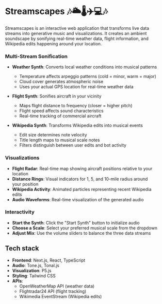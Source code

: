 # Streamscapes 🎶🌥️🌡️✈️💻🎶

Streamscapes is an interactive web application that transforms live data streams into generative music and visualizations. It creates an ambient soundscape by sonifying real-time weather data, flight information, and Wikipedia edits happening around your location.

### Multi-Stream Sonification
- **Weather Synth**: Converts local weather conditions into musical patterns
  - Temperature affects arpeggio patterns (cold = minor, warm = major)
  - Cloud cover generates atmospheric noise
  - Uses your actual GPS location for real-time weather data

- **Flight Synth**: Sonifies aircraft in your vicinity
  - Maps flight distance to frequency (closer = higher pitch)
  - Flight speed affects sound characteristics
  - Real-time tracking of commercial aircraft

- **Wikipedia Synth**: Transforms Wikipedia edits into musical events
  - Edit size determines note velocity
  - Title length maps to musical scale notes
  - Filters distinguish between user edits and bot activity
    
### Visualizations
- **Flight Radar**: Real-time map showing aircraft positions relative to your location
- **Distance Rings**: Visual indicators for 1, 5, and 10-mile radius around your position
- **Wikipedia Activity**: Animated particles representing recent Wikipedia edits
- **Audio Waveforms**: Real-time visualization of the generated audio


### Interactivity

- **Start the Synth**: Click the "Start Synth" button to initialize audio
- **Choose a Scale**: Select your preferred musical scale from the dropdown
- **Adjust Mix**: Use the volume sliders to balance the three data streams
   
## Tech stack

- **Frontend**: Next.js, React, TypeScript
- **Audio**: Tone.js, Tonal.js
- **Visualization**: P5.js
- **Styling**: Tailwind CSS
- **APIs**: 
  - OpenWeatherMap API (weather data)
  - Flightradar24 API (flight tracking)
  - Wikimedia EventStream (Wikipedia edits)

